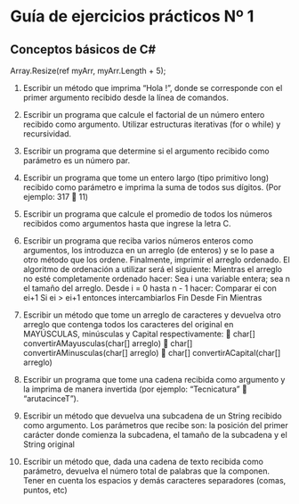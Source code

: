 # Guía de ejercicios prácticos Nº 1
## Conceptos básicos de C# 
Array.Resize(ref myArr, myArr.Length + 5);
1. Escribir un método que imprima “Hola <nombre>!”, donde <nombre> se corresponde 
con el primer argumento recibido desde la línea de comandos.

2. Escribir un programa que calcule el factorial de un número entero recibido como 
argumento. Utilizar estructuras iterativas (for o while) y recursividad.

3. Escribir un programa que determine si el argumento recibido como parámetro es un 
número par.

4. Escribir un programa que tome un entero largo (tipo primitivo long) recibido como 
parámetro e imprima la suma de todos sus dígitos. (Por ejemplo: 317  11)

5. Escribir un programa que calcule el promedio de todos los números recibidos como 
argumentos hasta que ingrese la letra C.

6. Escribir un programa que reciba varios números enteros como argumentos, los introduzca 
en un arreglo (de enteros) y se lo pase a otro método que los ordene. 
Finalmente, imprimir el arreglo ordenado.
El algoritmo de ordenación a utilizar será el siguiente:
Mientras el arreglo no esté completamente ordenado hacer:
Sea i una variable entera; sea n el tamaño del arreglo.
Desde i = 0 hasta n - 1 hacer:
Comparar ei con ei+1
Si ei > ei+1 entonces intercambiarlos
Fin Desde
Fin Mientras

7. Escribir un método que tome un arreglo de caracteres y devuelva otro arreglo que 
contenga todos los caracteres del original en MAYÚSCULAS, minúsculas y Capital 
respectivamente:
 char[] convertirAMayusculas(char[] arreglo)
 char[] convertirAMinusculas(char[] arreglo)
 char[] convertirACapital(char[] arreglo)

8. Escribir un programa que tome una cadena recibida como argumento y la imprima de 
manera invertida (por ejemplo: “Tecnicatura”  “arutacinceT”).

9. Escribir un método que devuelva una subcadena de un String recibido como argumento. 
Los parámetros que recibe son: la posición del primer carácter donde comienza la 
subcadena, el tamaño de la subcadena y el String original

10. Escribir un método que, dada una cadena de texto recibida como parámetro, devuelva el 
número total de palabras que la componen. Tener en cuenta los espacios y demás 
caracteres separadores (comas, puntos, etc)